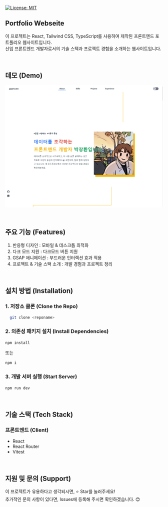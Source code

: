 [![License: MIT](https://img.shields.io/badge/License-MIT-yellow.svg)](https://opensource.org/licenses/MIT)
## Portfolio Webseite
이 프로젝트는 React, Tailwind CSS, TypeScript를 사용하여 제작된 프론트엔드 포트폴리오 웹사이트입니다.   
신입 프론트엔드 개발자로서의 기술 스택과 프로젝트 경험을 소개하는 웹사이트입니다.

<br/>

## 데모 (Demo)
![img.png](public/demo.png)

<br/>

## 주요 기능 (Features)
1. 반응형 디자인 : 모바일 & 데스크톱 최적화 
2. 다크 모드 지원 : 다크모드 버튼 지원 
3. GSAP 애니메이션 : 부드러운 인터랙션 효과 적용 
4. 프로젝트 & 기술 스택 소개 : 개발 경험과 프로젝트 정리

<br/>

## 설치 방법 (Installation)
### 1. 저장소 클론 (Clone the Repo)
```bash
  git clone <reponame>
```

### 2. 의존성 패키지 설치 (Install Dependencies)
```bash
npm install
```
또는
```bash
npm i
```

### 3. 개발 서버 실행 (Start Server)
```bash
npm run dev
```

<br/>

## 기술 스택 (Tech Stack)
### 프론트엔드 (Client)
- React
- React Router
- Vitest

<br/>

## 지원 및 문의 (Support)
이 프로젝트가 유용하다고 생각되시면, ⭐ Star를 눌러주세요!   
추가적인 문의 사항이 있다면, Issues에 등록해 주시면 확인하겠습니다. 😊